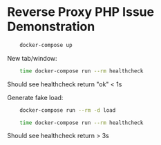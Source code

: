 # Reverse Proxy PHP Issue Demonstration

```sh
    docker-compose up
```

New tab/window:

```sh
    time docker-compose run --rm healthcheck
```

Should see healthcheck return "ok" < 1s


Generate fake load:

```sh
    docker-compose run --rm -d load
```

```sh
    time docker-compose run --rm healthcheck
```

Should see healthcheck return > 3s